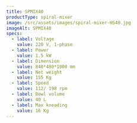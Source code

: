 ```yaml
---
title: SPMIX40
productType: spiral-mixer
image: /src/assets/images/spiral-mixer-HS40.jpg
imageAlt: SPMIX40
specs:
  - label: Voltage
    value: 220 V, 1-phase
  - label: Power
    value: 1.5 kW
  - label: Dimension
    value: 840*480*1000 mm
  - label: Net weight
    value: 155 Kg
  - label: Speed
    value: 112/ 198 rpm
  - label: Bowl volume
    value: 40 L
  - label: Max kneading
    value: 16 Kg
---
```

